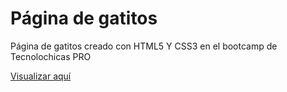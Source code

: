 # Página de gatitos
Página de gatitos creado con HTML5 Y CSS3 en el bootcamp de Tecnolochicas PRO

[Visualizar aquí](https://peaceful-kataifi-659deb.netlify.app/)
